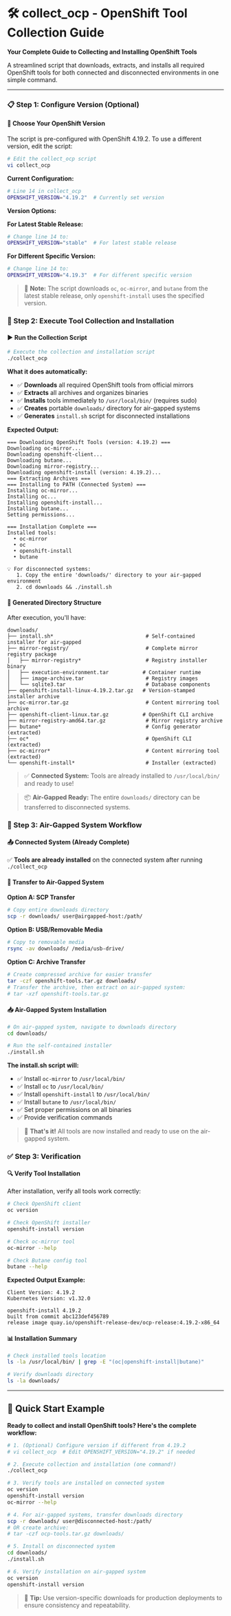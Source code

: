 # 🛠️ collect_ocp - OpenShift Tool Collection Guide

**Your Complete Guide to Collecting and Installing OpenShift Tools**

A streamlined script that downloads, extracts, and installs all required OpenShift tools for both connected and disconnected environments in one simple command.

---

### **📋 Step 1: Configure Version (Optional)**

#### **🎯 Choose Your OpenShift Version**

The script is pre-configured with OpenShift 4.19.2. To use a different version, edit the script:

```bash
# Edit the collect_ocp script
vi collect_ocp
```

**Current Configuration:**
```bash
# Line 14 in collect_ocp
OPENSHIFT_VERSION="4.19.2"  # Currently set version
```

**Version Options:**

**For Latest Stable Release:**
```bash
# Change line 14 to:
OPENSHIFT_VERSION="stable"  # For latest stable release
```

**For Different Specific Version:**
```bash  
# Change line 14 to:
OPENSHIFT_VERSION="4.19.3"  # For different specific version
```

> 📝 **Note:** The script downloads `oc`, `oc-mirror`, and `butane` from the latest stable release, only `openshift-install` uses the specified version.

### **🚀 Step 2: Execute Tool Collection and Installation**

#### **▶️ Run the Collection Script**

```bash
# Execute the collection and installation script
./collect_ocp
```

**What it does automatically:**
- ✅ **Downloads** all required OpenShift tools from official mirrors
- ✅ **Extracts** all archives and organizes binaries
- ✅ **Installs** tools immediately to `/usr/local/bin/` (requires sudo)
- ✅ **Creates** portable `downloads/` directory for air-gapped systems
- ✅ **Generates** `install.sh` script for disconnected installations

**Expected Output:**
```
=== Downloading OpenShift Tools (version: 4.19.2) ===
Downloading oc-mirror...
Downloading openshift-client...
Downloading butane...
Downloading mirror-registry...
Downloading openshift-install (version: 4.19.2)...
=== Extracting Archives ===
=== Installing to PATH (Connected System) ===
Installing oc-mirror...
Installing oc...
Installing openshift-install...
Installing butane...
Setting permissions...

=== Installation Complete ===
Installed tools:
  • oc-mirror
  • oc
  • openshift-install
  • butane

💡 For disconnected systems:
   1. Copy the entire 'downloads/' directory to your air-gapped environment
   2. cd downloads && ./install.sh
```

#### **📁 Generated Directory Structure**

After execution, you'll have:

```
downloads/
├── install.sh*                              # Self-contained installer for air-gapped
├── mirror-registry/                         # Complete mirror registry package
│   ├── mirror-registry*                     # Registry installer binary
│   ├── execution-environment.tar           # Container runtime
│   ├── image-archive.tar                    # Registry images
│   └── sqlite3.tar                          # Database components
├── openshift-install-linux-4.19.2.tar.gz   # Version-stamped installer archive
├── oc-mirror.tar.gz                         # Content mirroring tool archive
├── openshift-client-linux.tar.gz           # OpenShift CLI archive
├── mirror-registry-amd64.tar.gz             # Mirror registry archive
├── butane*                                  # Config generator (extracted)
├── oc*                                      # OpenShift CLI (extracted)
├── oc-mirror*                               # Content mirroring tool (extracted)
└── openshift-install*                       # Installer (extracted)
```

> ✅ **Connected System:** Tools are already installed to `/usr/local/bin/` and ready to use!

> 📦 **Air-Gapped Ready:** The entire `downloads/` directory can be transferred to disconnected systems.

### **🔄 Step 3: Air-Gapped System Workflow**

#### **📤 Connected System (Already Complete)**

✅ **Tools are already installed** on the connected system after running `./collect_ocp`

#### **🚚 Transfer to Air-Gapped System**

**Option A: SCP Transfer**
```bash
# Copy entire downloads directory
scp -r downloads/ user@airgapped-host:/path/
```

**Option B: USB/Removable Media**
```bash
# Copy to removable media
rsync -av downloads/ /media/usb-drive/
```

**Option C: Archive Transfer**
```bash
# Create compressed archive for easier transfer
tar -czf openshift-tools.tar.gz downloads/
# Transfer the archive, then extract on air-gapped system:
# tar -xzf openshift-tools.tar.gz
```

#### **📥 Air-Gapped System Installation**

```bash
# On air-gapped system, navigate to downloads directory
cd downloads/

# Run the self-contained installer
./install.sh
```

**The install.sh script will:**
- ✅ Install `oc-mirror` to `/usr/local/bin/`
- ✅ Install `oc` to `/usr/local/bin/`  
- ✅ Install `openshift-install` to `/usr/local/bin/`
- ✅ Install `butane` to `/usr/local/bin/`
- ✅ Set proper permissions on all binaries
- ✅ Provide verification commands

> 📝 **That's it!** All tools are now installed and ready to use on the air-gapped system.

### **✅ Step 3: Verification**

#### **🔍 Verify Tool Installation**

After installation, verify all tools work correctly:

```bash
# Check OpenShift client
oc version

# Check OpenShift installer
openshift-install version

# Check oc-mirror tool
oc-mirror --help

# Check Butane config tool  
butane --help
```

**Expected Output Example:**
```
Client Version: 4.19.2
Kubernetes Version: v1.32.0

openshift-install 4.19.2
built from commit abc123def456789
release image quay.io/openshift-release-dev/ocp-release:4.19.2-x86_64
```

#### **📊 Installation Summary**

```bash
# Check installed tools location
ls -la /usr/local/bin/ | grep -E "(oc|openshift-install|butane)"

# Verify downloads directory
ls -la downloads/
```

---



## 🚀 Quick Start Example

**Ready to collect and install OpenShift tools? Here's the complete workflow:**

```bash
# 1. (Optional) Configure version if different from 4.19.2
# vi collect_ocp  # Edit OPENSHIFT_VERSION="4.19.2" if needed

# 2. Execute collection and installation (one command!)
./collect_ocp

# 3. Verify tools are installed on connected system
oc version
openshift-install version
oc-mirror --help

# 4. For air-gapped systems, transfer downloads directory
scp -r downloads/ user@disconnected-host:/path/
# OR create archive:
# tar -czf ocp-tools.tar.gz downloads/

# 5. Install on disconnected system
cd downloads/
./install.sh

# 6. Verify installation on air-gapped system
oc version
openshift-install version
```

> 🎯 **Tip:** Use version-specific downloads for production deployments to ensure consistency and repeatability.



